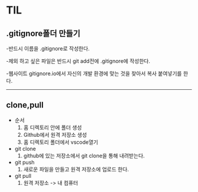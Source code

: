 # TIL
## .gitignore폴더 만들기     
  -반드시 이름을 .gitignore로 작성한다.
  
   -제외 하고 싶은 파일은 반드시 git add전에 .gitignore에 작성한다.

   -웹사이트 gitignore.io에서 자신의 개발 환경에 맞는 것을 찾아서 복사 붙여넣기를 한다.

-------------------------
## clone,pull
* 순서   
  1. 홈 디렉토리 안에 폴더 생성
  2. Github에서 원격 저장소 생성
  3. 홈 디렉토리 폴더에서 vscode열기
* git clone
  1. github에 있는 저장소에서 git clone을 통해 내려받는다.
* git push
  1. 새로운 파일을 만들고 원격 저장소에 업로드 한다.
* git pull
  1. 원격 저장소 -> 내 컴퓨터

  